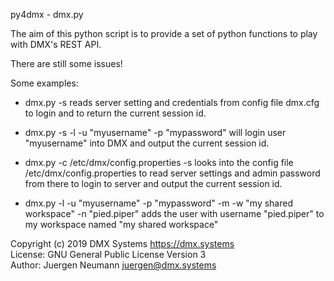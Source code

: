 
py4dmx - dmx.py

The aim of this python script is to provide a set of python functions to play
with DMX's REST API.

There are still some issues!

Some examples:

 * dmx.py -s
   reads server setting and credentials from config file dmx.cfg to login and to return
   the current session id.

 * dmx.py -s -l -u "myusername" -p "mypassword"
   will login user "myusername" into DMX and output the current session id.

 * dmx.py -c /etc/dmx/config.properties -s
   looks into the config file /etc/dmx/config.properties to read server settings and 
   admin password from there to login to server and output the current session id.

 * dmx.py -l -u "myusername" -p "mypassword" -m -w "my shared workspace" -n "pied.piper"
   adds the user with username "pied.piper" to my workspace named "my shared workspace"


Copyright (c) 2019 DMX Systems <https://dmx.systems>    
License: GNU General Public License Version 3    
Author: Juergen Neumann <juergen@dmx.systems>    
